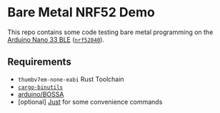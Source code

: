 # Bare Metal NRF52 Demo

This repo contains some code testing bare metal programming on the [Arduino Nano 33 BLE] ([`nrf52840`]).

## Requirements

- `thumbv7em-none-eabi` Rust Toolchain
- [`cargo-binutils`](<https://github.com/rust-embedded/cargo-binutils>)
- [arduino/BOSSA](<https://github.com/arduino/BOSSA>)
- [optional] [Just](<https://github.com/casey/just>) for some convenience commands

[arduino nano 33 ble]: <https://docs.arduino.cc/hardware/nano-33-ble/>
[`nrf52840`]: <https://infocenter.nordicsemi.com/pdf/nRF52840_PS_v1.8.pdf>
